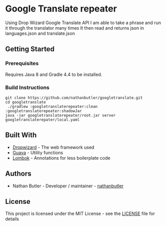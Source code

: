 # Google Translate repeater

Using Drop Wizard Google Translate API I am able to take a phrase and run it through the translator many times
It then read and returns json in languages.json and translate.json
## Getting Started

### Prerequisites

Requires Java 8 and Gradle 4.4 to be installed.

### Build Instructions
```
git clone https://github.com/nathanbutler/googletranslate.git
cd googletranslate
 ./gradlew :googletranslaterepeater:clean :googletranslaterepeater:shadowJar
java -jar googletranslaterepeater/root.jar server googletranslaterepater/local.yaml
```

## Built With

* [Dropwizard](http://www.dropwizard.io/1.1.4/docs/) - The web framework used
* [Guava](https://github.com/google/guava/wiki/Release23) - Utility functions
* [Lombok](https://projectlombok.org/) - Annotations for less boilerplate code

## Authors

* Nathan Butler - Developer / maintainer - [nathanbutler](https://github.com/nathanbutler)

## License

This project is licensed under the MIT License - see the [LICENSE](LICENSE) file for details
